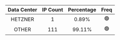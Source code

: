 | Data Center | IP Count | Percentage | Freq |
|:------------:|:--------:|:-----------:|:-----:|
| HETZNER | 1 | 0.89% | 🟢 |
| OTHER | 111 | 99.11% | 🟢 |